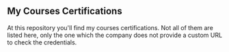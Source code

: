 ## My Courses Certifications ##

At this repository you'll find my courses certifications. 
Not all of them are listed here, only the one which the company does not provide a custom URL to check the credentials.
